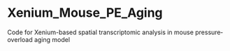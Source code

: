# Xenium_Mouse_PE_Aging
Code for Xenium-based spatial transcriptomic analysis in mouse pressure‐overload aging model
